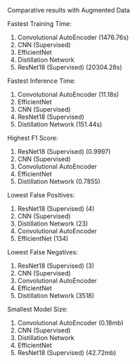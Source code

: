 Comparative results with Augmented Data

Fastest Training Time:
1. Convolutional AutoEncoder (1476.76s)
2. CNN (Supervised)
3. EfficientNet
4. Distillation Network 
5. ResNet18 (Supervised) (20304.28s)

Fastest Inference Time:
1. Convolutional AutoEncoder (11.18s)
2. EfficientNet 
3. CNN (Supervised)
4. ResNet18 (Supervised) 
5. Distillation Network (151.44s)


Highest F1 Score:
1. ResNet18 (Supervised) (0.9997)
2. CNN (Supervised)
3. Convolutional AutoEncoder
4. EfficientNet
5. Distillation Network (0.7855)


Lowest False Positives:
1. ResNet18 (Supervised) (4)
2. CNN (Supervised)
3. Distillation Network (23)
4. Convolutional AutoEncoder
5. EfficientNet (134)

Lowest False Negatives:
1. ResNet18 (Supervised) (3)
2. CNN (Supervised)
3. Convolutional AutoEncoder
4. EfficientNet 
5. Distillation Network (3518)

Smallest Model Size:
1. Convolutional AutoEncoder (0.18mb)
2. CNN (Supervised)
3. Distillation Network
4. EfficientNet
5. ResNet18 (Supervised) (42.72mb)

